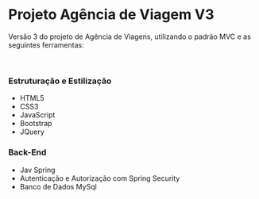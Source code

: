 # Projeto Agência de Viagem V3
<p>Versão 3 do projeto de Agência de Viagens, utilizando o padrão MVC e as seguintes ferramentas: </p> </br>

### Estruturação e Estilização
- HTML5
- CSS3
- JavaScript
- Bootstrap
- JQuery
  </br>
  
### Back-End
- Jav Spring
- Autenticação e Autorização com Spring Security
- Banco de Dados MySql

